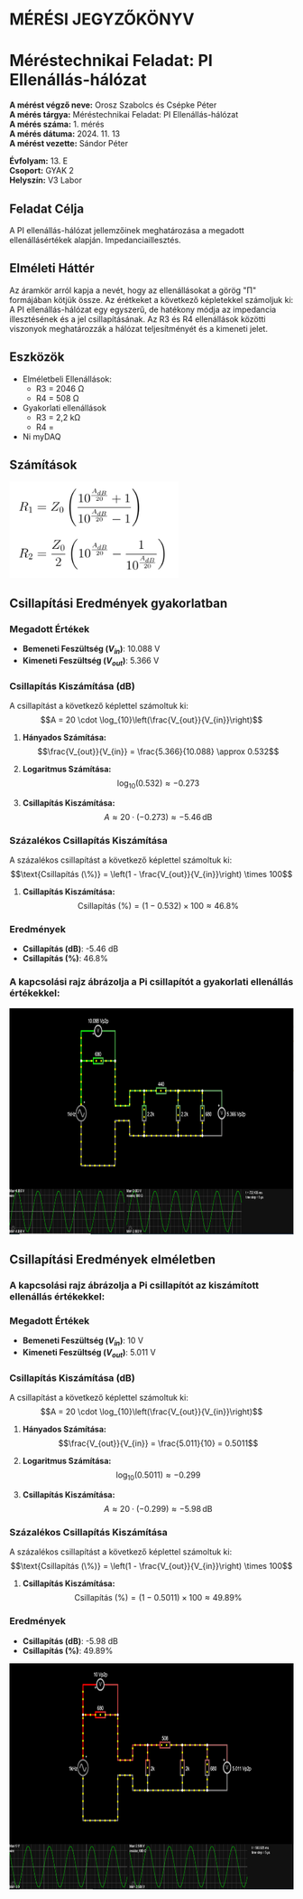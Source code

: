 # MÉRÉSI JEGYZŐKÖNYV
# Méréstechnikai Feladat: PI Ellenállás-hálózat

**A mérést végző neve:** Orosz Szabolcs és Csépke Péter  
**A mérés tárgya:** Méréstechnikai Feladat: PI Ellenállás-hálózat  
**A mérés száma:** 1. mérés  
**A mérés dátuma:** 2024. 11. 13  
**A mérést vezette:** Sándor Péter  

**Évfolyam:** 13. E  
**Csoport:** GYAK 2  
**Helyszín:** V3 Labor  

## Feladat Célja
A PI ellenállás-hálózat jellemzőinek meghatározása a megadott ellenállásértékek alapján. Impedanciaillesztés.  

## Elméleti Háttér
Az áramkör arról kapja a nevét, hogy az ellenállásokat a görög "Π" formájában kötjük össze. Az érétkeket a következő képletekkel számoljuk ki:
A PI ellenállás-hálózat egy egyszerű, de hatékony módja az impedancia illesztésének és a jel csillapításának. Az R3 és R4 ellenállások közötti viszonyok meghatározzák a hálózat teljesítményét és a kimeneti jelet.

## Eszközök
- Elméletbeli Ellenállások:
  - R3 = 2046 Ω
  - R4 = 508 Ω
- Gyakorlati  ellenállások
  - R3 = 2,2 kΩ
  - R4 = 
- Ni myDAQ 

## Számítások
<img src="https://github.com/oroszszr/jegyzokonyv/blob/main/meres1/keplet.PNG" width="300" height="170">  

## Csillapítási Eredmények gyakorlatban 

### Megadott Értékek  
- **Bemeneti Feszültség ($V_{in}$)**: 10.088 V  
- **Kimeneti Feszültség ($V_{out}$)**: 5.366 V  

### Csillapítás Kiszámítása (dB)  
A csillapítást a következő képlettel számoltuk ki:  
$$A = 20 \cdot \log_{10}\left(\frac{V_{out}}{V_{in}}\right)$$  

1. **Hányados Számítása:**  
   $$\frac{V_{out}}{V_{in}} = \frac{5.366}{10.088} \approx 0.532$$  

2. **Logaritmus Számítása:**  
   $$\log_{10}(0.532) \approx -0.273$$  

3. **Csillapítás Kiszámítása:**  
   $$A \approx 20 \cdot (-0.273) \approx -5.46 \, \text{dB}$$  

### Százalékos Csillapítás Kiszámítása  
A százalékos csillapítást a következő képlettel számoltuk ki:  
$$\text{Csillapítás (\%)} = \left(1 - \frac{V_{out}}{V_{in}}\right) \times 100$$  

1. **Csillapítás Kiszámítása:**  
$$\text{Csillapítás (\%)} = \left(1 - 0.532\right) \times 100 \approx 46.8\%$$  

### Eredmények
- **Csillapítás (dB)**: -5.46 dB  
- **Csillapítás (%)**: 46.8%  

### A kapcsolási rajz ábrázolja a Pi csillapítót a gyakorlati ellenállás értékekkel:
<img src="https://github.com/oroszszr/jegyzokonyv/blob/main/meres1/falstad2.PNG" width="770" height="400">

## Csillapítási Eredmények elméletben  

### A kapcsolási rajz ábrázolja a Pi csillapítót az kiszámított ellenállás értékekkel:

### Megadott Értékek
- **Bemeneti Feszültség ($V_{in}$)**: 10 V
- **Kimeneti Feszültség ($V_{out}$)**: 5.011 V

### Csillapítás Kiszámítása (dB)
A csillapítást a következő képlettel számoltuk ki:
$$A = 20 \cdot \log_{10}\left(\frac{V_{out}}{V_{in}}\right)$$

1. **Hányados Számítása:**
   $$\frac{V_{out}}{V_{in}} = \frac{5.011}{10} = 0.5011$$

2. **Logaritmus Számítása:**
   $$\log_{10}(0.5011) \approx -0.299$$

3. **Csillapítás Kiszámítása:**
   $$A \approx 20 \cdot (-0.299) \approx -5.98 \, \text{dB}$$

### Százalékos Csillapítás Kiszámítása
A százalékos csillapítást a következő képlettel számoltuk ki:
$$\text{Csillapítás (\%)} = \left(1 - \frac{V_{out}}{V_{in}}\right) \times 100$$

1. **Csillapítás Kiszámítása:**
$$\text{Csillapítás (\%)} = \left(1 - 0.5011\right) \times 100 \approx 49.89\%$$

### Eredmények
- **Csillapítás (dB)**: -5.98 dB
- **Csillapítás (%)**: 49.89%

<img src="https://github.com/oroszszr/jegyzokonyv/blob/main/meres1/falstad1.PNG" width="770" height="400">



